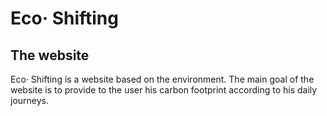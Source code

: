 # Eco· Shifting

## The website

Eco· Shifting is a website based on the environment.
The main goal of the website is to provide to the user his carbon footprint according to his daily journeys.